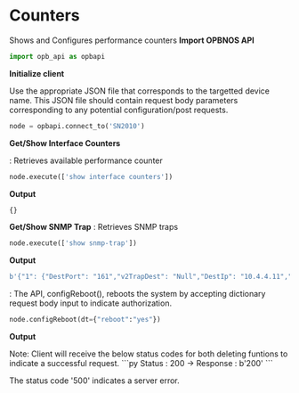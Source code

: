 # Counters
<p> Shows and Configures performance counters
<strong>Import OPBNOS API</strong>

```py
import opb_api as opbapi
```

<strong>Initialize client</strong>
<p>Use the appropriate JSON file that corresponds to the targetted device name. This JSON file should contain request body parameters corresponding to any potential configuration/post requests.

```py
node = opbapi.connect_to('SN2010')
```

<strong>Get/Show Interface Counters</strong>

<py>: Retrieves available performance counter

```py
node.execute(['show interface counters'])
```
<strong>Output</strong>
```py
{}
```

<strong>Get/Show SNMP Trap</strong>
<py>: Retrieves SNMP traps

```py
node.execute(['show snmp-trap'])
```
<strong>Output</strong>
```py
b'{"1": {"DestPort": "161","v2TrapDest": "Null","DestIp": "10.4.4.11","vrf": "None","Community": "public"}}
```
<py> : The API, configReboot(), reboots the system by accepting dictionary request body input to indicate authorization.

```py
node.configReboot(dt={"reboot":"yes"})
```
<strong>Output</strong>
<p> Note: Client will receive the below status codes for both deleting funtions to indicate a successful request.
```py
Status : 200 -> Response : b'200'
```
<p> The status code '500' indicates a server error.
